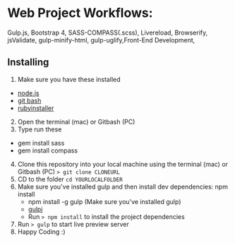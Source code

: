 # Web Project Workflows: 
Gulp.js, Bootstrap 4, SASS-COMPASS(.scss), Livereload, Browserify, jsValidate, gulp-minify-html, gulp-uglify,Front-End Development, 


## Installing
1. Make sure you have these installed
- [node.js](http://nodejs.org/)
- [git bash](http://git-scm.com/)
- [rubyinstaller](https://rubyinstaller.org/)
2. Open the terminal (mac) or Gitbash (PC)
3. Type run these
  - gem install sass
  - gem install compass
4. Clone this repository into your local machine using the terminal (mac) or Gitbash (PC) `> git clone CLONEURL`
5. CD to the folder `cd YOURLOCALFOLDER`
6. Make sure you've installed gulp and then install dev dependencies: npm install
	- npm install -g gulp (Make sure you've installed gulp)   
	- [gulpj](https://gulpjs.com/)
	- Run `> npm install` to install the project dependencies
7. Run `> gulp` to start live preview server
8. Happy Coding :)
